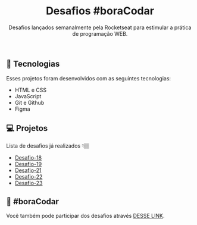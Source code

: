 <h1 align="center">Desafios #boraCodar </h1>

<p align="center">
Desafios lançados semanalmente pela Rocketseat para estimular a prática de programação WEB.
</p>

<br>


## 🚀 Tecnologias

Esses projetos foram desenvolvidos com as seguintes tecnologias:

- HTML e CSS
- JavaScript
- Git e Github
- Figma

## 💻 Projetos
Lista de desafios já realizados 👇🏽
- [Desafio-18](https://italoopaula.github.io/Desafios-boraCodar/desafio%2018/#)
- [Desafio-19](https://italoopaula.github.io/Desafios-boraCodar/desafio-19/#)
- [Desafio-21](https://italoopaula.github.io/Desafios-boraCodar/desafio-21/#)
- [Desafio-22](https://italoopaula.github.io/Desafios-boraCodar/desafio-22/#)
- [Desafio-23](https://italoopaula.github.io/Desafios-boraCodar/desafio-23/#)


## 🔖 #boraCodar

Você também pode participar dos desafios através [DESSE LINK](https://www.rocketseat.com.br/boracodar).